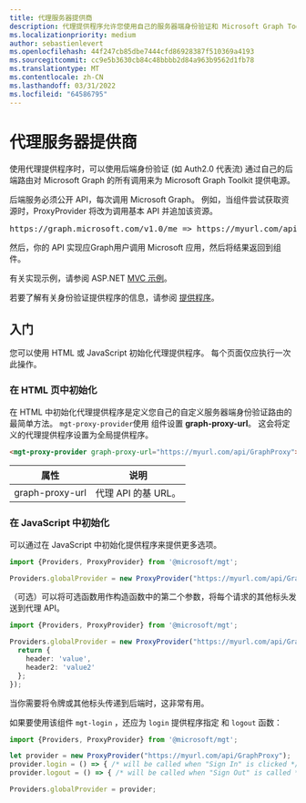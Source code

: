 ```yaml
---
title: 代理服务器提供商
description: 代理提供程序允许您使用自己的服务器端身份验证和 Microsoft Graph Toolkit。
ms.localizationpriority: medium
author: sebastienlevert
ms.openlocfilehash: 44f247cb85dbe7444cfd86928387f510369a4193
ms.sourcegitcommit: cc9e5b3630cb84c48bbbb2d84a963b9562d1fb78
ms.translationtype: MT
ms.contentlocale: zh-CN
ms.lasthandoff: 03/31/2022
ms.locfileid: "64586795"
---
```

# <a name="proxy-provider"></a>代理服务器提供商

使用代理提供程序时，可以使用后端身份验证 (如 Auth2.0 代表流) 通过自己的后端路由对 Microsoft Graph 的所有调用来为 Microsoft Graph Toolkit 提供电源。

后端服务必须公开 API，每次调用 Microsoft Graph。 例如，当组件尝试获取资源时，ProxyProvider 将改为调用基本 API 并追加该资源。

<pre>https://graph.microsoft.com/v1.0/me => https://myurl.com/api/GraphProxy/v1.0/me</pre> 

然后，你的 API 实现应Graph用户调用 Microsoft 应用，然后将结果返回到组件。

有关实现示例，请参阅 ASP.NET [MVC 示例](https://github.com/microsoftgraph/microsoft-graph-toolkit/tree/master/samples/proxy-provider-asp-net-mvc)。 

若要了解有关身份验证提供程序的信息，请参阅 [提供程序](./providers.md)。

## <a name="get-started"></a>入门

您可以使用 HTML 或 JavaScript 初始化代理提供程序。 每个页面仅应执行一次此操作。

### <a name="initialize-in-your-html-page"></a>在 HTML 页中初始化

在 HTML 中初始化代理提供程序是定义您自己的自定义服务器端身份验证路由的最简单方法。 `mgt-proxy-provider`使用 组件设置 **graph-proxy-url**。 这会将定义的代理提供程序设置为全局提供程序。

```html
<mgt-proxy-provider graph-proxy-url="https://myurl.com/api/GraphProxy"></mgt-proxy-provider>
```

| 属性 | 说明 |
| --- | --- |
| graph-proxy-url  | 代理 API 的基 URL。 |


### <a name="initialize-in-javascript"></a>在 JavaScript 中初始化

可以通过在 JavaScript 中初始化提供程序来提供更多选项。

```ts
import {Providers, ProxyProvider} from '@microsoft/mgt';

Providers.globalProvider = new ProxyProvider("https://myurl.com/api/GraphProxy");
```

（可选）可以将可选函数用作构造函数中的第二个参数，将每个请求的其他标头发送到代理 API。

```ts
import {Providers, ProxyProvider} from '@microsoft/mgt';

Providers.globalProvider = new ProxyProvider("https://myurl.com/api/GraphProxy", async () => {
  return {
    header: 'value',
    header2: 'value2'
  };
});
```

当你需要将令牌或其他标头传递到后端时，这非常有用。

如果要使用该组件 `mgt-login` ，还应为 `login` 提供程序指定 和 `logout` 函数：

```ts
import {Providers, ProxyProvider} from '@microsoft/mgt';

let provider = new ProxyProvider("https://myurl.com/api/GraphProxy");
provider.login = () => { /* will be called when "Sign In" is clicked */ };
provider.logout = () => { /* will be called when "Sign Out" is called */ };

Providers.globalProvider = provider;
```

